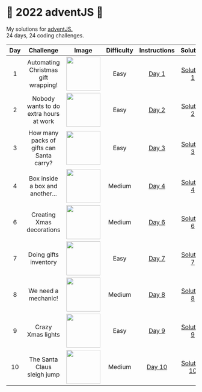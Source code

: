 # 🎄 2022 adventJS 🎄
My solutions for [adventJS.](https://adventjs.dev/en)<br>
24 days, 24 coding challenges.

| Day |                 Challenge                | Image                                                                                          | Difficulty |                                    Instructions                                    |                                  Solution                                  |
|:---:|:----------------------------------------:|------------------------------------------------------------------------------------------------|:----------:|:----------------------------------------------------------------------------------:|:--------------------------------------------------------------------------:|
|  1  |    Automating Christmas gift wrapping!   | <image src = "https://adventjs.dev/challenges-2022/1.svg" width="90px" height="90px"></image>  |    Easy    |   [Day 1](https://github.com/IggyNP/adventJS/blob/main/day1/instructionsDay1.png)  |   [Solution 1](https://github.com/IggyNP/adventJS/blob/main/day1/day1.js)  |
|  2  |  Nobody wants to do extra hours at work  | <image src = "https://adventjs.dev/challenges-2022/2.svg" width="90px" height="90px"></image>  |    Easy    |   [Day 2](https://github.com/IggyNP/adventJS/blob/main/day2/instructionsDay2.png)  |   [Solution 2](https://github.com/IggyNP/adventJS/blob/main/day2/day2.js)  |
|  3  | How many packs of gifts can Santa carry? | <image src = "https://adventjs.dev/challenges-2022/3.svg" width="90px" height="90px"></image>  |    Easy    |   [Day 3](https://github.com/IggyNP/adventJS/blob/main/day3/instructionsDay3.png)  |   [Solution 3](https://github.com/IggyNP/adventJS/blob/main/day3/day3.js)  |
|  4  |      Box inside a box and another...     | <image src = "https://adventjs.dev/challenges-2022/4.svg" width="90px" height="90px"></image>  |   Medium   |   [Day 4](https://github.com/IggyNP/adventJS/blob/main/day4/instructionsDay4.png)  |   [Solution 4](https://github.com/IggyNP/adventJS/blob/main/day4/day4.js)  |
|  6  |         Creating Xmas decorations        |  <image src = "https://adventjs.dev/challenges-2022/6.svg" width="90px" height="90px"></image> |   Medium   |   [Day 6](https://github.com/IggyNP/adventJS/blob/main/day6/InstructionsDay6.png)  |   [Solution 6](https://github.com/IggyNP/adventJS/blob/main/day6/day6.js)  |
|  7  |           Doing gifts inventory          |  <image src = "https://adventjs.dev/challenges-2022/7.svg" width="90px" height="90px"></image> |    Easy    |   [Day 7](https://github.com/IggyNP/adventJS/blob/main/day7/instructionsDay7.png)  |   [Solution 7](https://github.com/IggyNP/adventJS/blob/main/day7/day7.js)  |
|  8  |            We need a mechanic!           |  <image src = "https://adventjs.dev/challenges-2022/8.svg" width="90px" height="90px"></image> |   Medium   |   [Day 8](https://github.com/IggyNP/adventJS/blob/main/day8/instructionsDay8.png)  |   [Solution 8](https://github.com/IggyNP/adventJS/blob/main/day8/day8.js)  |
|  9  |             Crazy Xmas lights            |  <image src = "https://adventjs.dev/challenges-2022/9.svg" width="90px" height="90px"></image> |    Easy    |   [Day 9](https://github.com/IggyNP/adventJS/blob/main/day9/InstructionsDay9.png)  |   [Solution 9](https://github.com/IggyNP/adventJS/blob/main/day9/day9.js)  |
| 10  | The Santa Claus sleigh jump              | <image src = "https://adventjs.dev/challenges-2022/10.svg" width="90px" height="90px"></image> | Medium     | [Day 10](https://github.com/IggyNP/adventJS/blob/main/day10/instructionsDay10.png) | [Solution 10](https://github.com/IggyNP/adventJS/blob/main/day10/day10.js) |
